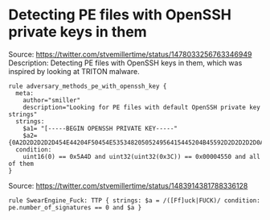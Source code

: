 # Detecting PE files with OpenSSH private keys in them

Source: https://twitter.com/stvemillertime/status/1478033256763346949
Description: Detecting PE files with OpenSSH keys in them, which was inspired
by looking at TRITON malware.

```yara
rule adversary_methods_pe_with_openssh_key {
  meta:
    author="smiller"
    description="Looking for PE files with default OpenSSH private key strings"
  strings:
    $a1= "[-----BEGIN OPENSSH PRIVATE KEY-----"
    $a2= {0A2D2D2D2D2D454E44204F50454E5353482050524956415445204B45592D2D2D2D2D0A257373682D}
  condition:
    uint16(0) == 0x5A4D and uint32(uint32(0x3C)) == 0x00004550 and all of them
}
```

Source: https://twitter.com/stvemillertime/status/1483914381788336128

```import "pe"
rule SwearEngine_Fuck: TTP { strings: $a = /([Ff]uck|FUCK)/ condition: pe.number_of_signatures == 0 and $a }
```